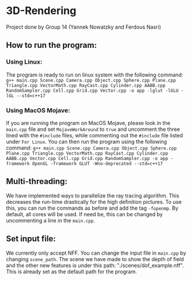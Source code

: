 # 3D-Rendering

Project done by Group 14 (Yannek Nowatzky and Ferdous Nasri)

## How to run the program:
### Using Linux:
The program is ready to run on linux system with the following command:
`g++ main.cpp Scene.cpp Camera.cpp Object.cpp Sphere.cpp Plane.cpp Triangle.cpp VectorMath.cpp RayCast.cpp Cylinder.cpp AABB.cpp RandomSampler.cpp Cell.cpp Grid.cpp Vector.cpp -o app -lglut -lGLU -lGL --std=c++17`

### Using MacOS Mojave:
If you are running the program on MacOS Mojave, please look in the `main.cpp` file and set `MojaveWorkAround` to `true` and uncomment the three lined with the `#include` files, while commenting out the `#include` file listed under `For Linux`. You can then run the program using the following command:
`g++ main.cpp Scene.cpp Camera.cpp Object.cpp Sphere.cpp Plane.cpp Triangle.cpp VectorMath.cpp RayCast.cpp Cylinder.cpp AABB.cpp Vector.cpp Cell.cpp Grid.cpp RandomSampler.cpp -o app -framework OpenGL -framework GLUT -Wno-deprecated --std=c++17`

## Multi-threading:
We have implemented ways to parallelize the ray tracing algorithm. This decreases the run-time drastically for the high definition pictures. To use this, you can run the commands as before and add the tag `-fopenmp`. By default, all cores will be used. If need be, this can be changed by uncommenting a line in the `main.cpp`.

## Set input file:
We currently only accept NFF. You can change the input file in `main.cpp` by changing `scene_path`. The scene we have made to show the depth of field and the other new features is under this path: "./scenes/dof_example.nff". This is already set as the default path for the program.
